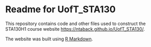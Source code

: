 # Readme for UofT_STA130

This repository contains code and other files used to construct the STA130H1 course website <https://ntaback.github.io/UofT_STA130/>.

The website was built using [R Markdown](http://rmarkdown.rstudio.com/rmarkdown_websites.html).